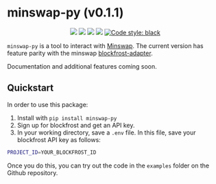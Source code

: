 # minswap-py (v0.1.1)
<p align="center">
    <img src="https://img.shields.io/pypi/status/minswap-py?style=flat-square" />
    <img src="https://img.shields.io/pypi/dm/minswap-py?style=flat-square" />
    <img src="https://img.shields.io/pypi/l/minswap-py?style=flat-square"/>
    <img src="https://img.shields.io/pypi/v/minswap-py?style=flat-square"/>
    <a href="https://github.com/psf/black"><img alt="Code style: black" src="https://img.shields.io/badge/code%20style-black-000000.svg"></a>
</p>

`minswap-py` is a tool to interact with [Minswap](https://minswap.org/).  The current version has feature parity with the minswap [blockfrost-adapter](https://github.com/minswap/blockfrost-adapter).

Documentation and additional features coming soon.

## Quickstart

In order to use this package:
1. Install with `pip install minswap-py`
2. Sign up for blockfrost and get an API key.
3. In your working directory, save a `.env` file. In this file, save your blockfrost API key as follows:
```bash
PROJECT_ID=YOUR_BLOCKFROST_ID
```

Once you do this, you can try out the code in the `examples` folder on the Github repository.
